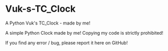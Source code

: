 # Vuk-s-TC_Clock
A Python Vuk's TC_Clock - made by me!

A simple Python Clock made by me!
Copying my code is strictly prohibited!

If you find any error / bug, please report it here on GitHub!
